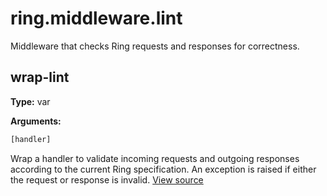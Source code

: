 # ring.middleware.lint

Middleware that checks Ring requests and responses for correctness.


## wrap-lint
**Type:** var



**Arguments:**
```clojure
[handler]
```
Wrap a handler to validate incoming requests and outgoing responses
according to the current Ring specification. An exception is raised if either
the request or response is invalid.
[View source](http://github.com/ring-clojure/ring/blob/1.8.1/ring-devel/src/ring/middleware/lint.clj#L91)